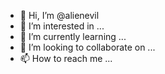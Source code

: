 - 👋 Hi, I’m @alienevil
- 👀 I’m interested in ...
- 🌱 I’m currently learning ...
- 💞️ I’m looking to collaborate on ...
- 📫 How to reach me ...

<!---
alienevil/alienevil is a ✨ special ✨ repository because its `README.md` (this file) appears on your GitHub profile.
You can click the Preview link to take a look at your changes.
--->
